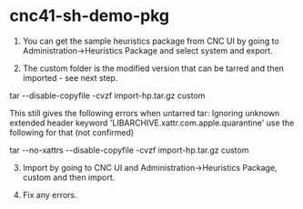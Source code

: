 # cnc41-sh-demo-pkg


1) You can get the sample heuristics package from CNC UI by going to Administration->Heuristics Package and select system and export.

2) The custom folder is the modified version that can be tarred and then imported - see next step.

tar --disable-copyfile -cvzf import-hp.tar.gz custom


This still gives the following errors when untarred
tar: Ignoring unknown extended header keyword 'LIBARCHIVE.xattr.com.apple.quarantine'
use the following for that (not confirmed)

tar --no-xattrs --disable-copyfile -cvzf import-hp.tar.gz custom

3) Import by going to CNC UI and Administration->Heuristics Package, custom and then import.

4) Fix any errors.




